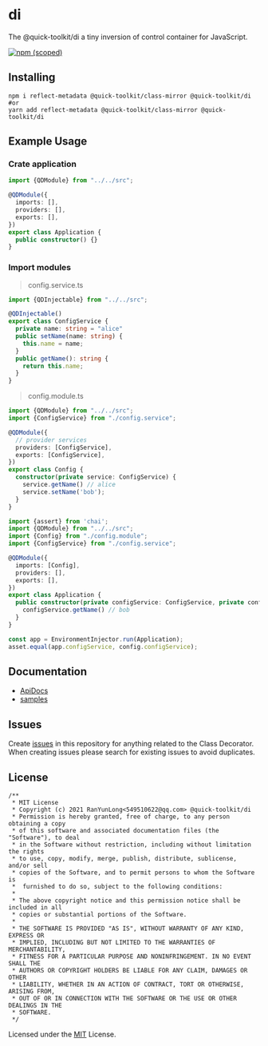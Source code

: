 # di
The @quick-toolkit/di a tiny inversion of control container for JavaScript.

[![npm (scoped)](https://img.shields.io/npm/v/@quick-toolkit/di)](https://www.npmjs.com/package/@quick-toolkit/di)

## Installing

```shell
npm i reflect-metadata @quick-toolkit/class-mirror @quick-toolkit/di
#or
yarn add reflect-metadata @quick-toolkit/class-mirror @quick-toolkit/di
```

## Example Usage

### Crate application

```ts
import {QDModule} from "../../src";

@QDModule({
  imports: [],
  providers: [],
  exports: [],
})
export class Application {
  public constructor() {}
}
```


### Import modules

> config.service.ts

```ts
import {QDInjectable} from "../../src";

@QDInjectable()
export class ConfigService {
  private name: string = "alice"
  public setName(name: string) {
    this.name = name;
  }
  public getName(): string {
    return this.name;
  }
}
```

> config.module.ts

```ts
import {QDModule} from "../../src";
import {ConfigService} from "./config.service";

@QDModule({
  // provider services
  providers: [ConfigService],
  exports: [ConfigService],
})
export class Config {
  constructor(private service: ConfigService) {
    service.getName() // alice
    service.setName('bob');
  }
}
```

```ts
import {assert} from 'chai';
import {QDModule} from "../../src";
import {Config} from "./config.module";
import {ConfigService} from "./config.service";

@QDModule({
  imports: [Config],
  providers: [],
  exports: [],
})
export class Application {
  public constructor(private configService: ConfigService, private config: Config) {
    configService.getName() // bob
  }
}

const app = EnvironmentInjector.run(Application);
asset.equal(app.configService, config.configService);
```



## Documentation
- [ApiDocs](https://quick-toolkit.github.io/di/)
- [samples](https://github.com/quick-toolkit/di/tree/master/sample)


## Issues
Create [issues](https://github.com/quick-toolkit/di/issues) in this repository for anything related to the Class Decorator. When creating issues please search for existing issues to avoid duplicates.


## License

```
/**
 * MIT License
 * Copyright (c) 2021 RanYunLong<549510622@qq.com> @quick-toolkit/di
 * Permission is hereby granted, free of charge, to any person obtaining a copy
 * of this software and associated documentation files (the "Software"), to deal
 * in the Software without restriction, including without limitation the rights
 * to use, copy, modify, merge, publish, distribute, sublicense, and/or sell
 * copies of the Software, and to permit persons to whom the Software is
 *  furnished to do so, subject to the following conditions:
 *
 * The above copyright notice and this permission notice shall be included in all
 * copies or substantial portions of the Software.
 *
 * THE SOFTWARE IS PROVIDED "AS IS", WITHOUT WARRANTY OF ANY KIND, EXPRESS OR
 * IMPLIED, INCLUDING BUT NOT LIMITED TO THE WARRANTIES OF MERCHANTABILITY,
 * FITNESS FOR A PARTICULAR PURPOSE AND NONINFRINGEMENT. IN NO EVENT SHALL THE
 * AUTHORS OR COPYRIGHT HOLDERS BE LIABLE FOR ANY CLAIM, DAMAGES OR OTHER
 * LIABILITY, WHETHER IN AN ACTION OF CONTRACT, TORT OR OTHERWISE, ARISING FROM,
 * OUT OF OR IN CONNECTION WITH THE SOFTWARE OR THE USE OR OTHER DEALINGS IN THE
 * SOFTWARE.
 */
```

Licensed under the [MIT](https://github.com/quick-toolkit/di/blob/master/LICENSE) License.
